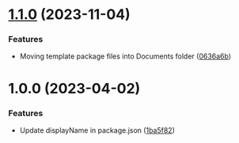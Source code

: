 # [1.1.0](https://github.com/alchemicalflux/com.alchemicalflux.package-template/compare/v1.0.0...v1.1.0) (2023-11-04)


### Features

* Moving template package files into Documents folder ([0636a6b](https://github.com/alchemicalflux/com.alchemicalflux.package-template/commit/0636a6bba25f2c32e00fe9f771850fa2f748f4b3))

# 1.0.0 (2023-04-02)


### Features

* Update displayName in package.json ([1ba5f82](https://github.com/alchemicalflux/com.alchemicalflux.package-template/commit/1ba5f82cf27fb1a51b26d749b8504da731d2b446))
